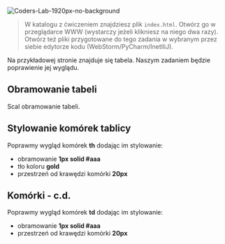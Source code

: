 ![Coders-Lab-1920px-no-background](https://user-images.githubusercontent.com/30623667/104709387-2b7ac180-571f-11eb-9b94-517aa6d501c9.png)



> W katalogu z ćwiczeniem znajdziesz plik `index.html`. Otwórz go w przeglądarce WWW (wystarczy jeżeli klikniesz na niego dwa razy).  
> Otwórz też pliki przygotowane do tego zadania w wybranym przez siebie edytorze kodu (WebStorm/PyCharm/InetlliJ). 

Na przykładowej stronie znajduje się tabela. Naszym zadaniem będzie poprawienie jej wyglądu.


## Obramowanie tabeli

Scal obramowanie tabeli.


## Stylowanie komórek tablicy

Poprawmy wygląd komórek **th** dodając im stylowanie:

* obramowanie **1px solid #aaa**
* tło koloru **gold**
* przestrzeń od krawędzi komórki **20px**


## Komórki - c.d.

Poprawmy wygląd komórek **td** dodając im stylowanie:

* obramowanie **1px solid #aaa**
* przestrzeń od krawędzi komórki **20px**

